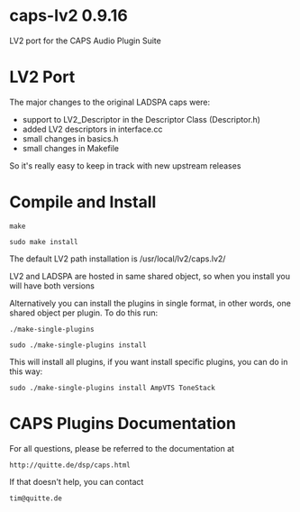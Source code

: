 caps-lv2 0.9.16
===============

LV2 port for the CAPS Audio Plugin Suite

LV2 Port
========

The major changes to the original LADSPA caps were:

- support to LV2_Descriptor in the Descriptor Class (Descriptor.h)
- added LV2 descriptors in interface.cc
- small changes in basics.h
- small changes in Makefile

So it's really easy to keep in track with new upstream releases

Compile and Install
===================

    make

    sudo make install

The default LV2 path installation is /usr/local/lv2/caps.lv2/

LV2 and LADSPA are hosted in same shared object, so when you install you will have both versions

Alternatively you can install the plugins in single format, in other words, one shared object per plugin.
To do this run:

    ./make-single-plugins

    sudo ./make-single-plugins install

This will install all plugins, if you want install specific plugins, you can do in this way:

    sudo ./make-single-plugins install AmpVTS ToneStack


CAPS Plugins Documentation
==========================

For all questions, please be referred to the documentation at

    http://quitte.de/dsp/caps.html

If that doesn't help, you can contact

    tim@quitte.de
